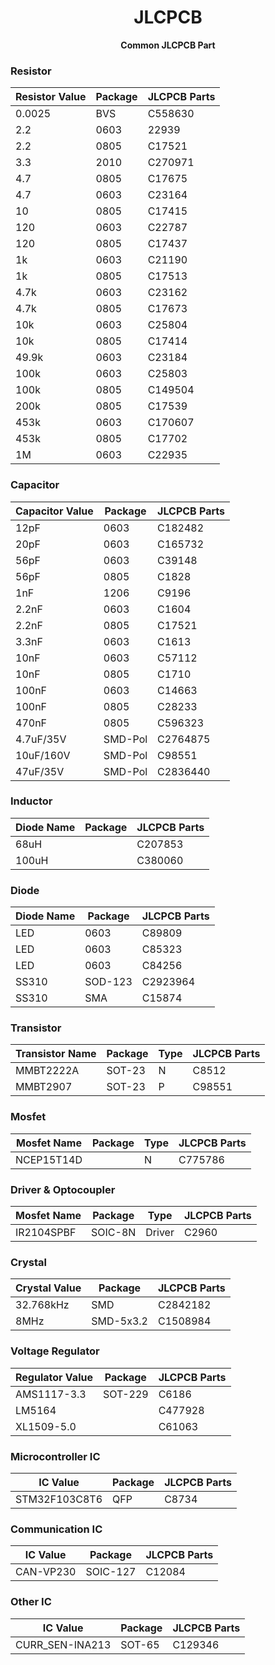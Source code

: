 <!-- Title -->
<span align = "center">

# JLCPCB
  <b>Common JLCPCB Part</b>

</span>
<!-- End of Title -->

### Resistor

| Resistor Value | Package | JLCPCB Parts|
|---|---|---|
| 0.0025 | BVS | C558630 |
| 2.2 | 0603 | 22939 |
| 2.2 | 0805 | C17521 |
| 3.3 | 2010 | C270971 |
| 4.7 | 0805 | C17675 |
| 4.7 | 0603 | C23164 |
| 10 | 0805 | C17415 |
| 120 | 0603 | C22787 |
| 120 | 0805 | C17437 |
| 1k | 0603 | C21190 |
| 1k | 0805 | C17513 |
| 4.7k | 0603 | C23162 |
| 4.7k | 0805 | C17673 |
| 10k | 0603 | C25804 | 
| 10k | 0805 | C17414 |
| 49.9k | 0603 | C23184 |
| 100k | 0603 | C25803 |
| 100k | 0805 | C149504 |
| 200k | 0805 | C17539 |
| 453k | 0603 | C170607 |
| 453k | 0805 | C17702 |
| 1M | 0603 | C22935 |

### Capacitor

| Capacitor Value | Package | JLCPCB Parts|
|---|---|---|
| 12pF | 0603 | C182482 |
| 20pF | 0603 | C165732 |
| 56pF | 0603 | C39148 |
| 56pF | 0805 | C1828 |
| 1nF | 1206 | C9196 |
| 2.2nF | 0603 | C1604 |
| 2.2nF | 0805 | C17521 |
| 3.3nF | 0603 | C1613 |
| 10nF | 0603 | C57112 |
| 10nF | 0805 | C1710 |
| 100nF | 0603 | C14663 |
| 100nF | 0805 | C28233 |
| 470nF | 0805 | C596323 |
| 4.7uF/35V | SMD-Pol | C2764875 |
| 10uF/160V | SMD-Pol | C98551 |
| 47uF/35V | SMD-Pol | C2836440 |

### Inductor

| Diode Name | Package | JLCPCB Parts|
|---|---|---|
| 68uH |  | C207853 |
| 100uH |  | C380060 |

### Diode

| Diode Name | Package | JLCPCB Parts|
|---|---|---|
| LED | 0603 | C89809 |
| LED | 0603 | C85323 |
| LED | 0603 | C84256 |
| SS310 | SOD-123 | C2923964 |
| SS310 | SMA | C15874 |

### Transistor

| Transistor Name | Package | Type | JLCPCB Parts|
|---|---|---|---|
| MMBT2222A | SOT-23 | N | C8512 |
| MMBT2907 | SOT-23 | P | C98551 |

### Mosfet

| Mosfet Name | Package | Type | JLCPCB Parts|
|---|---|---|---|
| NCEP15T14D |  | N | C775786 |

### Driver & Optocoupler

| Mosfet Name | Package | Type | JLCPCB Parts|
|---|---|---|---|
| IR2104SPBF | SOIC-8N | Driver | C2960 |

### Crystal

| Crystal Value | Package | JLCPCB Parts|
|---|---|---|
| 32.768kHz | SMD | C2842182 |
| 8MHz | SMD-5x3.2 | C1508984 |

### Voltage Regulator

| Regulator Value | Package | JLCPCB Parts|
|---|---|---|
| AMS1117-3.3 | SOT-229 | C6186 |
| LM5164 |  | C477928 |
| XL1509-5.0 |  | C61063 |

### Microcontroller IC

| IC Value | Package | JLCPCB Parts|
|---|---|---|
| STM32F103C8T6 | QFP | C8734 |

### Communication IC

| IC Value | Package | JLCPCB Parts|
|---|---|---|
| CAN-VP230 | SOIC-127 | C12084 |

### Other IC

| IC Value | Package | JLCPCB Parts|
|---|---|---|
| CURR_SEN-INA213 | SOT-65 | C129346 |
